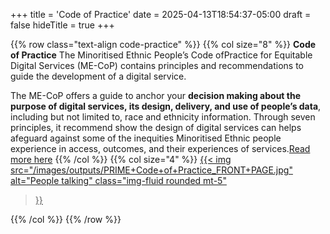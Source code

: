 +++
title = 'Code of Practice'
date = 2025-04-13T18:54:37-05:00
draft = false
hideTitle = true
+++

{{% row class="text-align code-practice" %}}
{{% col size="8" %}}
**Code of Practice** The Minoritised Ethnic People’s Code ofPractice for Equitable Digital Services (ME-CoP) contains principles and recommendations to guide the development of a digital service.

The ME-CoP offers a guide to anchor your **decision making about the purpose of digital services, its design, delivery, and use of people’s data**, including but not limited to, race and ethnicity information. Through seven principles, it recommend show the design of digital services can helps afeguard against some of the inequities Minoritised Ethnic people experience in access, outcomes, and their experiences of services.[Read more here](https://www.primecommunities.online/s/PRIME-Code-of-Practice_DIGITAL.pdf)
{{% /col %}}
{{% col size="4" %}}
<a href="https://static1.squarespace.com/static/6356d6cd6b4b5e12e4efca82/t/67644637358fdb1b6bba69db/1734624826585/PRIME+Code+of+Practice_DIGITAL.pdf" target="_blank">
{{< img
src="/images/outputs/PRIME+Code+of+Practice_FRONT+PAGE.jpg"
alt="People talking"
class="img-fluid rounded mt-5"
>}}
</a> 
{{% /col %}}
{{% /row %}}